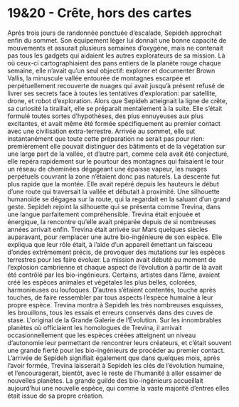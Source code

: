 # 19&20 - Crête, hors des cartes

Après trois jours de randonnée ponctuée d’escalade, Sepideh approchait enfin du sommet. Son équipement léger lui donnait une bonne capacité de mouvements et assurait plusieurs semaines d’oxygène, mais ne contenait pas tous les gadgets qui aidaient les autres explorateurs de sa mission. Là où ceux-ci cartographiaient des pans entiers de la planète rouge chaque semaine, elle n’avait qu’un seul objectif: explorer et documenter Brown Vallis, la minuscule vallée entourée de montagnes escarpée et perpétuellement recouverte de nuages qui avait jusqu’à présent refusé de livrer ses secrets face à toutes les tentatives d’exploration: par satellite, drone, et robot d’exploration. Alors que Sepideh atteignait la ligne de crête, sa curiosité la tiraillait, elle se préparait mentalement à la suite. Elle s’était formulé toutes sortes d’hypothèses, des plus ennuyeuses aux plus excitantes, et avait même été formée spécifiquement au premier contact avec une civilisation extra-terrestre. Arrivée au sommet, elle sut instantanément que toute cette préparation ne serait pas pour rien: premièrement elle pouvait distinguer des bâtiments et de la végétation sur une large part de la vallée, et d’autre part, comme cela avait été conjecturé, elle repéra rapidement sur le pourtour des montagnes qui faisaient le tour un réseau de cheminées dégageant une épaisse vapeur, les nuages perpétuels couvrant la zone n’étaient donc pas naturels. La descente fut plus rapide que la montée. Elle avait repéré depuis les hauteurs le début d’une route qui traversait la vallée et débutait à proximité. Une silhouette humanoïde se dégagea sur la route, qui la regardait en la saluant d’un grand geste. Sepideh rejoint la silhouette qui se présenta comme Trevina, dans une langue parfaitement compréhensible. Trevina était enjouée et énergique, la rencontre qu’elle avait préparée depuis de si nombreuses années arrivait enfin. Trevina était arrivée sur Mars quelques siècles auparavant, pour remplacer une autre bio-ingénieure de son espèce. Elle expliqua que leur rôle était, à l’aide d’un appareil émettant un faisceau d’ondes extrêmement précis, de provoquer des mutations sur les espèces terrestres pour les faire évoluer. La mission avait débuté au moment de l’explosion cambrienne et chaque aspect de l’évolution à partir de là avait été contrôlé par les bio-ingénieurs.  Certains, artistes dans l’âme, avaient créé les espèces animales et végétales les plus belles, colorées, harmonieuses ou loufoques. D’autres s’étaient contentés, touche après touches, de faire ressembler par tous aspects l’espèce humaine à leur propre espèce. Trevina montra à Sepideh les très nombreuses esquisses, les brouillons, tous les essais et erreurs conservés dans des cuves de stase. L'original de la Grande Galerie de l’Évolution. Sur les innombrables planètes où officiaient les homologues de Trevina, il arrivait occasionnellement que les espèces créées atteignent un niveau d’autonomie leur permettant de rencontrer leurs créateurs, et c’était souvent une grande fierté pour les bio-ingénieurs de procéder au premier contact. L’arrivée de Sepideh signifiait également que dans quelques mois, après l’avoir formée, Trevina laisserait à Sepideh les clés de l’évolution humaine, et l’encouragerait, bientôt, avec le reste de l’humanité à aller essaimer de nouvelles planètes. La grande guilde des bio-ingénieurs accueillait aujourd’hui une nouvelle espèce, qui comme la vaste majorité d’entres elles était issue de sa propre création.
